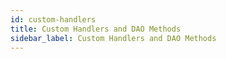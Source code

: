 ```yaml
---
id: custom-handlers
title: Custom Handlers and DAO Methods
sidebar_label: Custom Handlers and DAO Methods 
---
```

